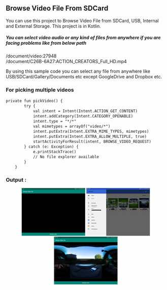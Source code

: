 ## Browse Video File From SDCard
You can use this project to Browse Video File from SDCard, USB, Internal and External Storage.
This project is in Kotlin.

##### You can select video audio or any kind of files from anywhere if you are facing problems like from below path
/document/video:27948 <br>
/document/C26B-6A27:ACTION_CREATORS_Full_HD.mp4

By using this sample code you can select any file from anywhere like USB/SDCard/Gallery/Documents etc except GoogleDrive and Dropbox etc.

### For picking multiple videos
```
private fun pickVideo() {
        try {
            val intent = Intent(Intent.ACTION_GET_CONTENT)
            intent.addCategory(Intent.CATEGORY_OPENABLE)
            intent.type = "*/*"
            val mimetypes = arrayOf("video/*")
            intent.putExtra(Intent.EXTRA_MIME_TYPES, mimetypes)
            intent.putExtra(Intent.EXTRA_ALLOW_MULTIPLE, true)
            startActivityForResult(intent, BROWSE_VIDEO_REQUEST)
        } catch (e: Exception) {
            e.printStackTrace()
            // No file explorer available
        }
    }
```

### Output :

<p align="center">
  <img src="https://github.com/SWAPDROiD/BrowseVideoFileFromSDCard/blob/master/Images/First.jpg" width="200">
<img src="https://github.com/SWAPDROiD/BrowseVideoFileFromSDCard/blob/master/Images/Second.jpg" width="200">
<img src="https://github.com/SWAPDROiD/BrowseVideoFileFromSDCard/blob/master/Images/Third.jpg" width="200">
</p>
